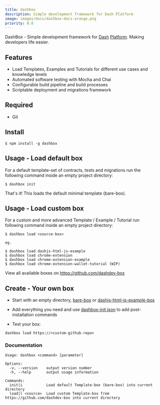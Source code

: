 ```yaml
---
title: dashbox
description: Simple development framework for Dash Platform
image: images/docs/dashbox-docs-orange.png
priority: 0.8
---
```



DashBox - Simple development framework for [Dash](https://www.dash.org) [Platform](https://www.dashdevs.org). Making developers life easier.


## Features

- Load Templates, Examples and Tutorials for different use cases and knowledge levels
- Automated software testing with Mocha and Chai
- Configurable build pipeline and build processes
- Scriptable deployment and migrations framework

## Required

- Git

## Install

```
$ npm install -g dashbox
``` 

## Usage - Load default box

For a default template-set of contracts, tests and migrations run the following command inside an empty project directory:

```
$ dashbox init
``` 
That's it! This loads the default minimal template (bare-box).

## Usage - Load custom box

For a custom and more advanced Template / Example / Tutorial run following command inside an empty project directory:

```
$ dashbox load <source-box>

eg.

$ dashbox load dashjs-html-js-example
$ dashbox load chrome-extension
$ dashbox load chrome-extension-example
$ dashbox load chrome-extension-wallet-tutorial (WIP)
``` 
View all available boxes on https://github.com/dashdev-box

## Create - Your own box

- Start with an empty directory, [bare-box](https://github.com/dashdev-box/bare-box) or [dashjs-html-js-example-box](https://github.com/dashdev-box/dashjs-html-js-example-box)

- Add everything you need and use [dashbox-init.json](https://github.com/dashdev-box/dashjs-html-js-example-box/blob/master/dashbox-init.json) to add post-installation commands

- Test your box:

```
dashbox load https://<custom-github-repo>
```

### Documentation

```
Usage: dashbox <command> [parameter]

Options:
  -v, --version    output version number
  -h, --help       output usage information

Commands:
  init|i           Load default Template-box (bare-box) into current directory
  load|l <source>  Load custom Template-box from https://github.com/dashdev-box into current directory
```
